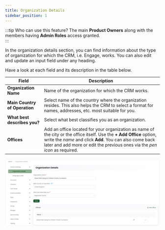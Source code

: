 ```yaml
---
title: Organization Details
sidebar_position: 1
---
```


:::tip Who can use this feature?
The main **Product Owners** along with the members having **Admin Roles** access granted.  
:::

In the organization details section, you can find information about the type of organization for which the CRM, i.e. Engage, works. You can also edit and update an input field under any heading.

Have a look at each field and its description in the table below.

| Field | Description |
| ----- | ----------- |
| **Organization Name** | Name of the organization for which the CRM works. |
| **Main Country of Operation** | Select name of the country where the organization resides. This also helps the CRM to select a format for names, addresses, etc. most suitable for you. |
| **What best describes you?** | Select what best classifies you as an organization. |
| **Offices** | Add an office located for your organization as name of the city or the office itself. Use the **+ Add Office** option, write the *name* and click **Add**. You can also come back later and add more or edit the previous ones via the *pen icon* as required.  |

![Organization Details](./organization-details.png)

